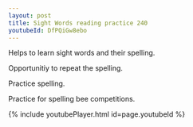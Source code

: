 ```yaml
---
layout: post
title: Sight Words reading practice 240
youtubeId: DfPQiGw8ebo
---
```

 
 
Helps to learn sight words and their spelling.

Opportunitiy to repeat the spelling. 

Practice spelling. 
 
Practice for spelling bee competitions. 
 
{% include youtubePlayer.html id=page.youtubeId %}
 
 
